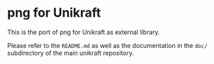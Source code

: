 png for Unikraft
=============================

This is the port of png for Unikraft as external library.

Please refer to the `README.md` as well as the documentation in the `doc/`
subdirectory of the main unikraft repository.
